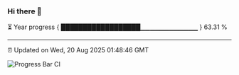 ### Hi there 👋

⏳ Year progress { ██████████████████▁▁▁▁▁▁▁▁▁▁▁▁ } 63.31 %

---

⏰ Updated on Wed, 20 Aug 2025 01:48:46 GMT

![Progress Bar CI](https://github.com/liununu/liununu/workflows/Progress%20Bar%20CI/badge.svg)
